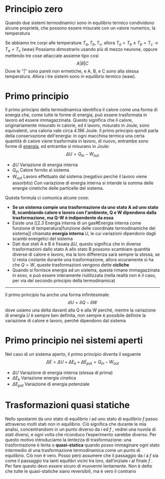 # Principio zero
Quando due sistemi termodinamici sono in equilibrio termico condividono alcune proprietà, che possono essere misurate con un valore numerico, la temperatura

Se abbiamo tre corpi alle temperature $T_a, T_b, T_c$, allora $T_a = T_b \land T_b = T_c \rightarrow T_a = T_c$ (waw)
Possiamo dimostrarlo usando più di mezzo neurone, oppure mettendo tre cose attaccate assieme tipo così
$$
A|B|C
$$
Dove le "|" sono pareti non ermetiche, e A, B, e C sono alla stessa temperatura. Allora i tre sistemi sono in equilibrio termico (waw).
# Primo principio
Il primo principio della termodinamica identifica il calore come una forma di energia che, come tutte le forme di energia, può essere trasformata in lavoro ed essere immagazzinata.
Questo significa che il calore, originariamente misurato in calorie, ed il lavoro, misurato in Joule, sono equivalenti, una caloria vale circa 4.186 Joule.
Il primo principio quindi parla della conservazione dell'energia: in ogni macchina termica una certa quantità di calore viene trasformata in lavoro, di nuovo, entrambe sono forme di [energia](2.2%20Lavoro%20e%20calore.md), ed entrambe si misurano in Joule:
$$ \Delta U = Q_{in} - W_{out}$$
+ $\Delta U$ Variazione di energia interna
+ $Q_{in}$ Calore fornito al sistema
+ $W_{out}$ Lavoro effettuato dal sistema (negativo perché il lavoro viene assorbito)
Con variazione di energia interna si intende la somma delle energie cinetiche delle particelle del sistema.

Questa formula ci comunica alcune cose:
+ **Se un sistema compie una trasformazione da uno stato A ad uno stato B, scambiando calore e lavoro con l'ambiente, Q e W dipendono dalla trasformazione, ma Q-W è indipendente da essa**
+ Esiste una [[2.3 Energia interna di un gas#Energia interna come funzione di temperatura|funzione delle coordinate termodinamiche del sistema]] chiamata **energia interna** U, le cui variazioni dipendono dagli scambi energetici del sistema
+ Dati due stati A e B è fissata $\Delta U$, questo significa che in diverse trasformazioni dallo stato A allo stato B possono scambiare quantità diverse di calore e lavoro, ma la loro differenza sarà sempre la stessa, se U resta costante durante una trasformazione, allora sicuramente si ha che $Q=W$, queste trasformazioni vengono dette **cicliche**
+ Quando si fornisce energia ad un sistema, questa rimane immagazzinata in esso, e può essere interamente riutilizzata (nella realtà non è il caso, per via del secondo principio della termodinamica)

-----

Il primo principio ha anche una forma infinitesimale: 
$$dU = \delta Q - \delta W$$
dove usiamo una delta davanti alla Q e alla W perché, mentre la variazione di energia $U$ è sempre ben definita, non sempre è possibile definire la variazione di calore e lavoro, perché dipendono dal sistema

# Primo principio nei sistemi aperti

Nel caso di un sistema aperto, il primo principio diventa il seguente
$$ \Delta E  = \Delta U + \Delta E_k + \Delta E_{pot}= Q_{in} - W_{out} $$
+ $\Delta U$ Variazione di energia interna (stessa di prima)
+ $\Delta E_k$ Variazione energia cinetica
+ $\Delta E_{pot}$ Variazione di energia potenziale

# Trasformazioni quasi statiche
Nello spostarmi da uno stato di equilibrio $i$ ad uno stato di equilibrio $f$ passo attraverso molti stati non in equilibrio. Ciò significa che durante le mia analisi, concentrandomi in un punto diverso da $i$ ed $f$ , vedrei una nuvola di stati diversi, e ogni volta che riconduco
l’esperimento sarebbe diverso. Per questo motivo introduciamo la lentezza di trasformazione: una trasformazione è lenta o **quasi-statica** quando posso immaginare ogni stato intermedio di una trasformazione termodinamica come un punto di equilibrio. Ciò non è vero. Posso però assumere che il passaggio da $i$ a $f$ sia come il passaggio tra tanti equilibri vicini tra loro, dall’iniziale $i$ al finale $f$ . Per fare questo devo essere sicuro di muovermi lentamente.
Non è detto che tutte le quasi-statiche siano reversibili, ma è vero il contrario